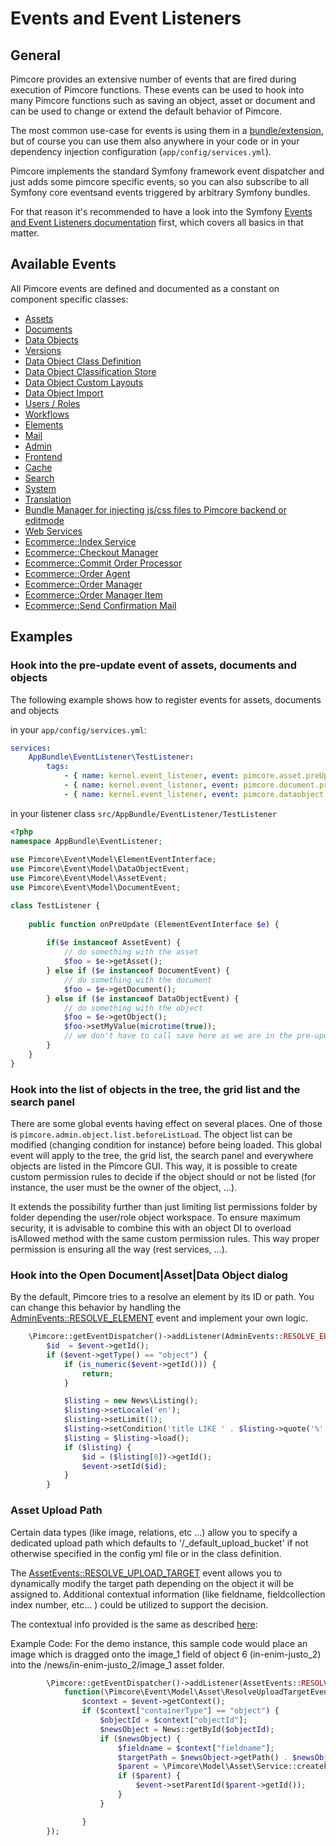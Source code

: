 # Events and Event Listeners

## General

Pimcore provides an extensive number of events that are fired during execution of Pimcore functions. These events can be 
used to hook into many Pimcore functions such as saving an object, asset or document and can be used to change or extend 
the default behavior of Pimcore.

The most common use-case for events is using them in a [bundle/extension](13_Bundle_Developers_Guide/06_Plugin_Backend_UI.md), but 
of course you can use them also anywhere in your code or in your dependency injection configuration (`app/config/services.yml`). 

Pimcore implements the standard Symfony framework event dispatcher and just adds some pimcore specific events, 
so you can also subscribe to all Symfony core eventsand events triggered by arbitrary Symfony bundles. 

For that reason it's recommended to have a look into the Symfony [Events and Event Listeners documentation](http://symfony.com/doc/3.4/event_dispatcher.html)
first, which covers all basics in that matter. 

## Available Events

All Pimcore events are defined and documented as a constant on component specific classes: 
- [Assets](https://github.com/pimcore/pimcore/blob/master/lib/Event/AssetEvents.php)
- [Documents](https://github.com/pimcore/pimcore/blob/master/lib/Event/DocumentEvents.php)
- [Data Objects](https://github.com/pimcore/pimcore/blob/master/lib/Event/DataObjectEvents.php)
- [Versions](https://github.com/pimcore/pimcore/blob/master/lib/Event/VersionEvents.php)
- [Data Object Class Definition](https://github.com/pimcore/pimcore/blob/master/lib/Event/DataObjectClassDefinitionEvents.php)
- [Data Object Classification Store](https://github.com/pimcore/pimcore/blob/master/lib/Event/DataObjectClassificationStoreEvents.php)
- [Data Object Custom Layouts](https://github.com/pimcore/pimcore/blob/master/lib/Event/DataObjectCustomLayoutEvents.php)
- [Data Object Import](https://github.com/pimcore/pimcore/blob/master/lib/Event/DataObjectImportEvents.php)
- [Users / Roles](https://github.com/pimcore/pimcore/blob/master/lib/Event/UserRoleEvents.php)
- [Workflows](https://github.com/pimcore/pimcore/blob/master/lib/Event/WorkflowEvents.php)
- [Elements](https://github.com/pimcore/pimcore/blob/master/lib/Event/ElementEvents.php)
- [Mail](https://github.com/pimcore/pimcore/blob/master/lib/Event/MailEvents.php)
- [Admin](https://github.com/pimcore/pimcore/blob/master/lib/Event/AdminEvents.php)
- [Frontend](https://github.com/pimcore/pimcore/blob/master/lib/Event/FrontendEvents.php)
- [Cache](https://github.com/pimcore/pimcore/blob/master/lib/Event/CoreCacheEvents.php)
- [Search](https://github.com/pimcore/pimcore/blob/master/lib/Event/SearchBackendEvents.php)
- [System](https://github.com/pimcore/pimcore/blob/master/lib/Event/SystemEvents.php)
- [Translation](https://github.com/pimcore/pimcore/blob/master/lib/Event/TranslationEvents.php)
- [Bundle Manager for injecting js/css files to Pimcore backend or editmode](https://github.com/pimcore/pimcore/blob/master/lib/Event/BundleManagerEvents.php)
- [Web Services](https://github.com/pimcore/pimcore/blob/master/lib/Event/WebserviceEvents.php)
- [Ecommerce::Index Service](https://github.com/pimcore/pimcore/blob/master/lib/Event/Ecommerce/IndexServiceEvents.php)
- [Ecommerce::Checkout Manager](https://github.com/pimcore/pimcore/blob/master/lib/Event/Ecommerce/CheckoutManagerEvents.php)
- [Ecommerce::Commit Order Processor](https://github.com/pimcore/pimcore/blob/master/lib/Event/Ecommerce/CommitOrderProcessorEvents.php)
- [Ecommerce::Order Agent](https://github.com/pimcore/pimcore/blob/master/lib/Event/Ecommerce/OrderAgentEvents.php)
- [Ecommerce::Order Manager](https://github.com/pimcore/pimcore/blob/master/lib/Event/Ecommerce/OrderManagerEvents.php)
- [Ecommerce::Order Manager Item](https://github.com/pimcore/pimcore/blob/master/lib/Event/Ecommerce/CheckoutManagerItemEvents.php)
- [Ecommerce::Send Confirmation Mail](https://github.com/pimcore/pimcore/blob/master/lib/Event/Ecommerce/SendConfirmationMailEvents.php)

## Examples

### Hook into the pre-update event of assets, documents and objects
The following example shows how to register events for assets, documents and objects 

in your `app/config/services.yml`: 
```yaml
services:
    AppBundle\EventListener\TestListener:
        tags:
            - { name: kernel.event_listener, event: pimcore.asset.preUpdate, method: onPreUpdate }
            - { name: kernel.event_listener, event: pimcore.document.preUpdate, method: onPreUpdate }
            - { name: kernel.event_listener, event: pimcore.dataobject.preUpdate, method: onPreUpdate }
```

in your listener class `src/AppBundle/EventListener/TestListener`
```php
<?php
namespace AppBundle\EventListener;
  
use Pimcore\Event\Model\ElementEventInterface;
use Pimcore\Event\Model\DataObjectEvent;
use Pimcore\Event\Model\AssetEvent;
use Pimcore\Event\Model\DocumentEvent;

class TestListener {
     
    public function onPreUpdate (ElementEventInterface $e) {
       
        if($e instanceof AssetEvent) {
            // do something with the asset
            $foo = $e->getAsset(); 
        } else if ($e instanceof DocumentEvent) {
            // do something with the document
            $foo = $e->getDocument(); 
        } else if ($e instanceof DataObjectEvent) {
            // do something with the object
            $foo = $e->getObject(); 
            $foo->setMyValue(microtime(true));
            // we don't have to call save here as we are in the pre-update event anyway ;-) 
        }
    }
}
```

### Hook into the list of objects in the tree, the grid list and the search panel

There are some global events having effect on several places. One of those is `pimcore.admin.object.list.beforeListLoad`.
The object list can be modified (changing condition for instance) before being loaded. This global event will apply to the tree, the grid list, the search panel and everywhere objects are listed in the Pimcore GUI.
This way, it is possible to create custom permission rules to decide if the object should or not be listed (for instance, the user must be the owner of the object, ...).

It extends the possibility further than just limiting list permissions folder by folder depending the user/role object workspace.
To ensure maximum security, it is advisable to combine this with an object DI to overload isAllowed method with the same custom permission rules. This way proper permission is ensuring all the way (rest services, ...).

### Hook into the Open Document|Asset|Data Object dialog

By the default, Pimcore tries to a resolve an element by its ID or path.
You can change this behavior by handling the [AdminEvents::RESOLVE_ELEMENT](https://github.com/pimcore/pimcore/blob/master/lib/Event/AdminEvents.php) event
and implement your own logic.

```php
    \Pimcore::getEventDispatcher()->addListener(AdminEvents::RESOLVE_ELEMENT, function(ResolveElementEvent $event) {
        $id  = $event->getId();
        if ($event->getType() == "object") {
            if (is_numeric($event->getId())) {
                return;
            }

            $listing = new News\Listing();
            $listing->setLocale('en');
            $listing->setLimit(1);
            $listing->setCondition('title LIKE ' . $listing->quote('%' . $id . '%'));
            $listing = $listing->load();
            if ($listing) {
                $id = ($listing[0])->getId();
                $event->setId($id);
            }
        }               
```

### Asset Upload Path

Certain data types (like image, relations, etc ...) allow you to specify a dedicated upload path which defaults 
to '/_default_upload_bucket' if not otherwise specified in the config yml file or in the class definition.

The [AssetEvents::RESOLVE_UPLOAD_TARGET](https://github.com/pimcore/pimcore/blob/master/lib/Event/AssetEvents.php) event
allows you to dynamically modify the target path depending on the object it will be assigned to. 
Additional contextual information (like fieldname, fieldcollection index number, etc... ) could be utilized to
support the decision.

The contextual info provided is the same as described [here](../05_Objects/01_Object_Classes/01_Data_Types/33_Calculated_Value_Type.md):

Example Code: For the demo instance, this sample code would place an image which is dragged onto the image_1 field of object 6 (in-enim-justo_2)
into the /news/in-enim-justo_2/image_1 asset folder.

```php
        \Pimcore::getEventDispatcher()->addListener(AssetEvents::RESOLVE_UPLOAD_TARGET,
            function(\Pimcore\Event\Model\Asset\ResolveUploadTargetEvent $event) {
                $context = $event->getContext();
                if ($context["containerType"] == "object") {
                    $objectId = $context["objectId"];
                    $newsObject = News::getById($objectId);
                    if ($newsObject) {
                        $fieldname = $context["fieldname"];
                        $targetPath = $newsObject->getPath() . $newsObject->getKey() . "/" . $fieldname;
                        $parent = \Pimcore\Model\Asset\Service::createFolderByPath($targetPath);
                        if ($parent) {
                            $event->setParentId($parent->getId());
                        }
                    }

                }
        });
```  